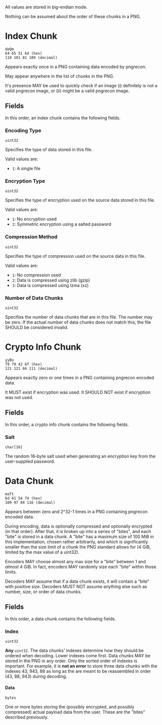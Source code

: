 All values are stored in big-endian mode.

Nothing can be assumed about the order of these chunks in a PNG.

# Index Chunk

    deQm
    64 65 51 6d (hex)
    110 101 81 109 (decimal)

Appears exactly once in a PNG containing data encoded by pngrecon.

May appear anywhere in the list of chunks in the PNG.

It's presence MAY be used to quickly check if an image (i) definitely is not a
valid pngrecon image, or (ii) might be a valid pngrecon image.

## Fields

In this order, an index chunk contains the following fields.

### Encoding Type

`uint32`

Specifies the type of data stored in this file.

Valid values are:

- `1`: A single file

### Encryption Type

`uint32`

Specifies the type of encryption used on the source data stored in this file.

Valid values are:

- `1`: No encryption used
- `2`: Symmetric encryption using a salted password

### Compression Method

`uint32`

Specifies the type of compression used on the source data in this file.

Valid values are:

- `1`: No compression used
- `2`: Data is compressed using zlib (gzip)
- `3`: Data is compressed using lzma (xz)


### Number of Data Chunks

`uint32`

Specifies the number of data chunks that are in this file. The number may be
zero. If the actual number of data chunks does not match this, the file SHOULD
be considered invalid.

# Crypto Info Chunk

    yyBo
    79 79 42 6f (hex)
    121 121 66 111 (decimal)

Appears exactly zero or one times in a PNG containing pngrecon encoded data.

It MUST exist if encryption was used. It SHOULD NOT exist if encryption was not
used.

## Fields

In this order, a crypto info chunk contains the following fields.

### Salt

    char[16]

The random 16-byte salt used when generating an encryption key from the
user-supplied password.

# Data Chunk

    maTt
    6d 61 54 74 (hex)
    109 97 84 116 (decimal)

Appears between zero and 2^32-1 times in a PNG containing pngrecon encoded data.

During encoding, data is optionally compressed and optionally encrypted (in
that order). After that, it is broken up into a series of "bites", and each
"bite" is stored in a data chunk. A "bite" has a maximum size of 100 MiB in
this implementation, chosen rather arbitrarily, and which is significantly
smaller than the size limit of a chunk the PNG standard allows for (4 GiB,
limited by the max value of a uint32).

Encoders MAY choose almost any max size for a "bite" between 1 and *almost* 4
GiB. In fact, encoders MAY randomly size each "bite" within those limits.

Decoders MAY assume that if a data chunk exists, it will contain a "bite" with
positive size.  Decoders MUST NOT assume anything else such as number, size, or
order of data chunks.

## Fields

In this order, a data chunk contains the following fields.

### Index

`uint32`

**Any** `uint32`. The data chunks' indexes determine how they should be ordered
when decoding. Lower indexes come first. Data chunks MAY be stored in the PNG
in any order. Only the sorted order of indexes is important. For example, it is
**not an error** to store three data chunks with the indexes 43, 943, 88 as
long as the are meant to be reassembled in order (43, 88, 943) during decoding.

#### Data

`bytes`

One or more bytes storing the (possibly encrypted, and possibly compressed)
actual payload data from the user. These are the "bites" described previously.
